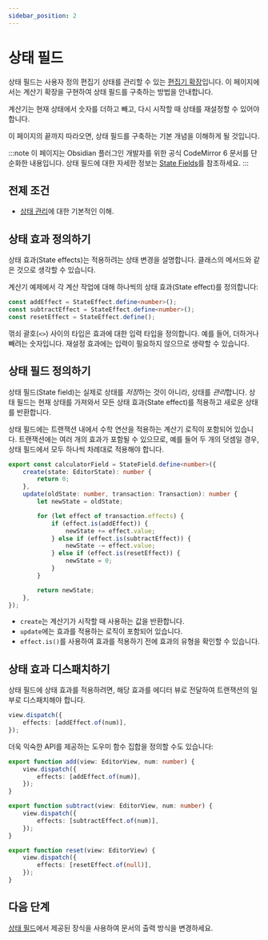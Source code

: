```yaml
---
sidebar_position: 2
---
```


# 상태 필드

상태 필드는 사용자 정의 편집기 상태를 관리할 수 있는 [편집기 확장](index.md)입니다. 이 페이지에서는 계산기 확장을 구현하여 상태 필드를 구축하는 방법을 안내합니다.

계산기는 현재 상태에서 숫자를 더하고 빼고, 다시 시작할 때 상태를 재설정할 수 있어야 합니다.

이 페이지의 끝까지 따라오면, 상태 필드를 구축하는 기본 개념을 이해하게 될 것입니다.

:::note
이 페이지는 Obsidian 플러그인 개발자를 위한 공식 CodeMirror 6 문서를 단순화한 내용입니다. 상태 필드에 대한 자세한 정보는 [State Fields](https://codemirror.net/docs/guide/#state-fields)를 참조하세요.
:::

## 전제 조건

-   [상태 관리](state-management.md)에 대한 기본적인 이해.

## 상태 효과 정의하기

상태 효과(State effects)는 적용하려는 상태 변경을 설명합니다. 클래스의 메서드와 같은 것으로 생각할 수 있습니다.

계산기 예제에서 각 계산 작업에 대해 하나씩의 상태 효과(State effect)를 정의합니다:

```ts
const addEffect = StateEffect.define<number>();
const subtractEffect = StateEffect.define<number>();
const resetEffect = StateEffect.define();
```

꺾쇠 괄호(`<>`) 사이의 타입은 효과에 대한 입력 타입을 정의합니다. 예를 들어, 더하거나 빼려는 숫자입니다. 재설정 효과에는 입력이 필요하지 않으므로 생략할 수 있습니다.

## 상태 필드 정의하기

상태 필드(State field)는 실제로 상태를 *저장*하는 것이 아니라, 상태를 *관리*합니다. 상태 필드는 현재 상태를 가져와서 모든 상태 효과(State effect)를 적용하고 새로운 상태를 반환합니다.

상태 필드에는 트랜잭션 내에서 수학 연산을 적용하는 계산기 로직이 포함되어 있습니다. 트랜잭션에는 여러 개의 효과가 포함될 수 있으므로, 예를 들어 두 개의 덧셈일 경우, 상태 필드에서 모두 하나씩 차례대로 적용해야 합니다.

```ts
export const calculatorField = StateField.define<number>({
    create(state: EditorState): number {
        return 0;
    },
    update(oldState: number, transaction: Transaction): number {
        let newState = oldState;

        for (let effect of transaction.effects) {
            if (effect.is(addEffect)) {
                newState += effect.value;
            } else if (effect.is(subtractEffect)) {
                newState -= effect.value;
            } else if (effect.is(resetEffect)) {
                newState = 0;
            }
        }

        return newState;
    },
});
```

-   `create`는 계산기가 시작할 때 사용하는 값을 반환합니다.
-   `update`에는 효과를 적용하는 로직이 포함되어 있습니다.
-   `effect.is()`를 사용하여 효과를 적용하기 전에 효과의 유형을 확인할 수 있습니다.

## 상태 효과 디스패치하기

상태 필드에 상태 효과를 적용하려면, 해당 효과를 에디터 뷰로 전달하여 트랜잭션의 일부로 디스패치해야 합니다.

```ts
view.dispatch({
    effects: [addEffect.of(num)],
});
```

더욱 익숙한 API를 제공하는 도우미 함수 집합을 정의할 수도 있습니다:

```ts
export function add(view: EditorView, num: number) {
    view.dispatch({
        effects: [addEffect.of(num)],
    });
}

export function subtract(view: EditorView, num: number) {
    view.dispatch({
        effects: [subtractEffect.of(num)],
    });
}

export function reset(view: EditorView) {
    view.dispatch({
        effects: [resetEffect.of(null)],
    });
}
```

## 다음 단계

[상태 필드](decorations.md)에서 제공된 장식을 사용하여 문서의 출력 방식을 변경하세요.
